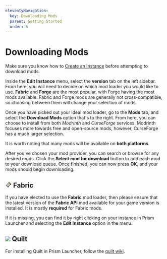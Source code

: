 ```yaml
---
eleventyNavigation:
  key: Downloading Mods
  parent: Getting Started
  order: 6
---
```

# Downloading Mods

Make sure you know how to [Create an Instance](../create-instance) before attempting to download mods.

Inside the **Edit Instance** menu, select the **version** tab on the left sidebar. From here, you will need to decide on which mod loader you would like to use. **Fabric** and **Forge** are the most popular, with Forge having the most mods available. Fabric and Forge mods are generally not cross-compatible, so choosing between them will change your selection of mods.

Once you have picked out your ideal mod loader, go to the **Mods** tab, and select the **Download Mods** option that's to the right. From here, you can choose to install from both *Modrinth* and *CurseForge* services. Modrinth focuses more towards free and open-source mods, however, CurseForge has a much larger selection.

It is worth noting that many mods will be available on **both platforms**.

After you've chosen your mod provider, you can search or browse for any desired mods. Click the **Select mod for download** button to add each mod to your download queue. Once finished, you can now press **OK**, and your mods should begin downloading.

## <img src="https://raw.githubusercontent.com/FabricMC/community/main/media/unascribed/png/fabric.png" height="20"> Fabric

If you have elected to use the **Fabric** mod loader, then please ensure that the latest version of the **Fabric API** mod available for your game version is installed. It is mostly **required** for Fabric mods.

If it is missing, you can find it by right clicking on your instance in Prism Launcher and selecting the **Edit Instance** option in the menu.

## <img src="https://raw.githubusercontent.com/QuiltMC/art/master/brand/svg/quilt_logo_dark.svg" height="20"> Quilt

For installing Quilt in Prism Launcher, follow the [quilt wiki](https://quiltmc.org/install/prismlauncher/).

